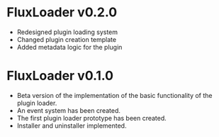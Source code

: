 # FluxLoader v0.2.0
- Redesigned plugin loading system
- Changed plugin creation template
- Added metadata logic for the plugin
# FluxLoader v0.1.0
- Beta version of the implementation of the basic functionality of the plugin loader.
- An event system has been created.
- The first plugin loader prototype has been created.
- Installer and uninstaller implemented.